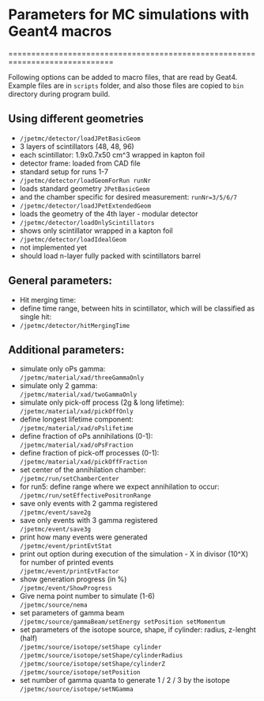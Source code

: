 # Parameters for MC simulations with Geant4 macros
=============================================================================

Following options can be added to macro files, that are read by Geat4. Example files are in `scripts` folder, and also those files are copied to `bin` directory during program build.  

## Using different geometries  
* `/jpetmc/detector/loadJPetBasicGeom`  
 * 3 layers of scintillators (48, 48, 96)  
 * each scintillator: 1.9x0.7x50 cm^3 wrapped in kapton foil  
 * detector frame: loaded from CAD file  
 * standard setup for runs 1-7  
* `/jpetmc/detector/loadGeomForRun runNr`  
 * loads standard geometry `JPetBasicGeom`  
 * and the chamber specific for desired measurement: `runNr=3/5/6/7`  
* `/jpetmc/detector/loadJPetExtendedGeom`  
 * loads the geometry of the 4th layer - modular detector
* `/jpetmc/detector/loadOnlyScintillators`  
 * shows only scintillator wrapped in a kapton foil  
* `/jpetmc/detector/loadIdealGeom`  
 * not implemented yet  
 * should load n-layer fully packed with scintillators barrel  

## General parameters:  
* Hit merging time:  
 * define time range, between hits in scintillator, which will be classified as single hit:  
 * `/jpetmc/detector/hitMergingTime`  

## Additional parameters:
* simulate only oPs gamma:  
 `/jpetmc/material/xad/threeGammaOnly`  
* simulate only 2 gamma:  
 `/jpetmc/material/xad/twoGammaOnly`  
* simulate only pick-off process (2g & long lifetime):
 `/jpetmc/material/xad/pickOffOnly`  
* define longest lifetime component:  
 `/jpetmc/material/xad/oPslifetime`  
* define fraction of oPs annihilations (0-1):  
 `/jpetmc/material/xad/oPsFraction`  
* define fraction of pick-off processes (0-1):  
 `/jpetmc/material/xad/pickOffFraction`  
* set center of the annihilation chamber:  
 `/jpetmc/run/setChamberCenter`  
* for run5: define range where we expect annihilation to occur:   
 `/jpetmc/run/setEffectivePositronRange`  
* save only events with 2 gamma registered  
 `/jpetmc/event/save2g`
* save only events with 3 gamma registered  
 `/jpetmc/event/save3g`  
* print how many events were generated  
 `/jpetmc/event/printEvtStat`  
* print out option during execution of the simulation - X in divisor (10^X) for number of printed events  
 `/jpetmc/event/printEvtFactor`  
* show generation progress (in %)  
 `/jpetmc/event/ShowProgress`  
* Give nema point number to simulate (1-6)  
 `/jpetmc/source/nema`  
* set parameters of gamma beam  
 `/jpetmc/source/gammaBeam/setEnergy setPosition setMomentum`  
* set parameters of the isotope source, shape, if cylinder: radius, z-lenght (half)  
 `/jpetmc/source/isotope/setShape cylinder`  
 `/jpetmc/source/isotope/setShape/cylinderRadius`  
 `/jpetmc/source/isotope/setShape/cylinderZ`  
 `/jpetmc/source/isotope/setPosition`  
* set number of gamma quanta to generate 1 / 2 / 3 by the isotope  
 `/jpetmc/source/isotope/setNGamma`  
